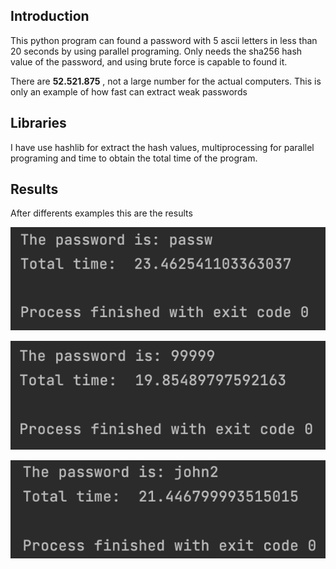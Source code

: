 <h2>Introduction</h2>
This python program can found a password with 5 ascii letters in less than 20 seconds by using parallel programing.
Only needs the sha256 hash value of the password, and using brute force is capable to found it.

There are **52.521.875** , not a large number for the actual computers.
This is only an example of how fast can extract weak passwords 

<h2>Libraries</h2>
I have use hashlib for extract the hash values, multiprocessing for parallel programing and time to obtain the total time of the program.

<h2>Results</h2>
After differents examples this are the results

![Example 1](example1.jpg)

![Example 2](example2.jpg)

![Example 3](example3.jpg)
